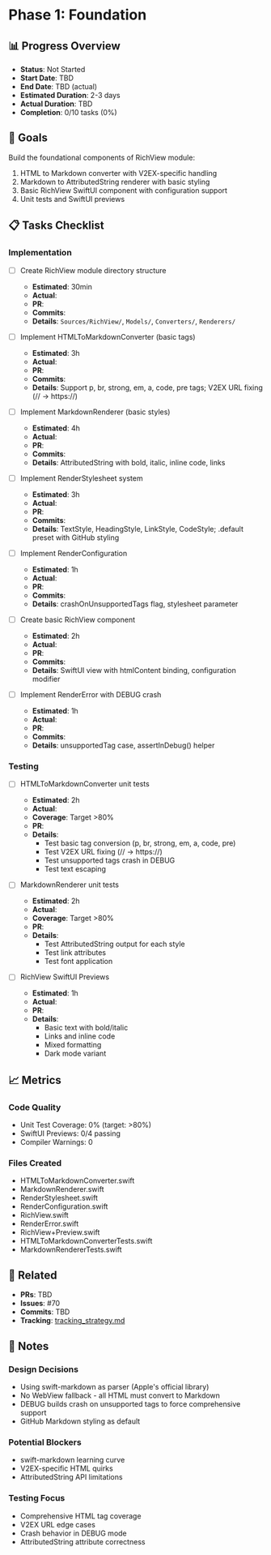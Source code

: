 # Phase 1: Foundation

## 📊 Progress Overview

- **Status**: Not Started
- **Start Date**: TBD
- **End Date**: TBD (actual)
- **Estimated Duration**: 2-3 days
- **Actual Duration**: TBD
- **Completion**: 0/10 tasks (0%)

## 🎯 Goals

Build the foundational components of RichView module:
1. HTML to Markdown converter with V2EX-specific handling
2. Markdown to AttributedString renderer with basic styling
3. Basic RichView SwiftUI component with configuration support
4. Unit tests and SwiftUI previews

## 📋 Tasks Checklist

### Implementation

- [ ] Create RichView module directory structure
  - **Estimated**: 30min
  - **Actual**:
  - **PR**:
  - **Commits**:
  - **Details**: `Sources/RichView/`, `Models/`, `Converters/`, `Renderers/`

- [ ] Implement HTMLToMarkdownConverter (basic tags)
  - **Estimated**: 3h
  - **Actual**:
  - **PR**:
  - **Commits**:
  - **Details**: Support p, br, strong, em, a, code, pre tags; V2EX URL fixing (// → https://)

- [ ] Implement MarkdownRenderer (basic styles)
  - **Estimated**: 4h
  - **Actual**:
  - **PR**:
  - **Commits**:
  - **Details**: AttributedString with bold, italic, inline code, links

- [ ] Implement RenderStylesheet system
  - **Estimated**: 3h
  - **Actual**:
  - **PR**:
  - **Commits**:
  - **Details**: TextStyle, HeadingStyle, LinkStyle, CodeStyle; .default preset with GitHub styling

- [ ] Implement RenderConfiguration
  - **Estimated**: 1h
  - **Actual**:
  - **PR**:
  - **Commits**:
  - **Details**: crashOnUnsupportedTags flag, stylesheet parameter

- [ ] Create basic RichView component
  - **Estimated**: 2h
  - **Actual**:
  - **PR**:
  - **Commits**:
  - **Details**: SwiftUI view with htmlContent binding, configuration modifier

- [ ] Implement RenderError with DEBUG crash
  - **Estimated**: 1h
  - **Actual**:
  - **PR**:
  - **Commits**:
  - **Details**: unsupportedTag case, assertInDebug() helper

### Testing

- [ ] HTMLToMarkdownConverter unit tests
  - **Estimated**: 2h
  - **Actual**:
  - **Coverage**: Target >80%
  - **PR**:
  - **Details**:
    - Test basic tag conversion (p, br, strong, em, a, code, pre)
    - Test V2EX URL fixing (// → https://)
    - Test unsupported tags crash in DEBUG
    - Test text escaping

- [ ] MarkdownRenderer unit tests
  - **Estimated**: 2h
  - **Actual**:
  - **Coverage**: Target >80%
  - **PR**:
  - **Details**:
    - Test AttributedString output for each style
    - Test link attributes
    - Test font application

- [ ] RichView SwiftUI Previews
  - **Estimated**: 1h
  - **Actual**:
  - **PR**:
  - **Details**:
    - Basic text with bold/italic
    - Links and inline code
    - Mixed formatting
    - Dark mode variant

## 📈 Metrics

### Code Quality
- Unit Test Coverage: 0% (target: >80%)
- SwiftUI Previews: 0/4 passing
- Compiler Warnings: 0

### Files Created
- HTMLToMarkdownConverter.swift
- MarkdownRenderer.swift
- RenderStylesheet.swift
- RenderConfiguration.swift
- RichView.swift
- RenderError.swift
- RichView+Preview.swift
- HTMLToMarkdownConverterTests.swift
- MarkdownRendererTests.swift

## 🔗 Related

- **PRs**: TBD
- **Issues**: #70
- **Commits**: TBD
- **Tracking**: [tracking_strategy.md](../tracking_strategy.md)

## 📝 Notes

### Design Decisions
- Using swift-markdown as parser (Apple's official library)
- No WebView fallback - all HTML must convert to Markdown
- DEBUG builds crash on unsupported tags to force comprehensive support
- GitHub Markdown styling as default

### Potential Blockers
- swift-markdown learning curve
- V2EX-specific HTML quirks
- AttributedString API limitations

### Testing Focus
- Comprehensive HTML tag coverage
- V2EX URL edge cases
- Crash behavior in DEBUG mode
- AttributedString attribute correctness
